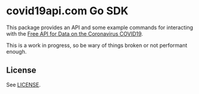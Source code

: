 # covid19api.com Go SDK

This package provides an API and some example commands for interacting with the [Free API for Data on the Coronavirus COVID19](https://covid19api.com/).

This is a work in progress, so be wary of things broken or not performant enough.

## License

See [LICENSE](LICENSE).
